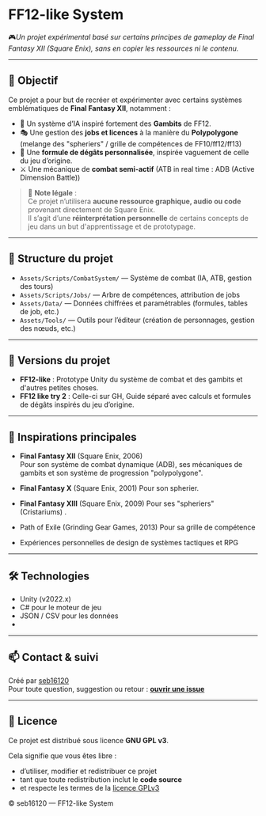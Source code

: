 # FF12-like System

🎮*Un projet expérimental basé sur certains principes de gameplay de Final Fantasy XII (Square Enix), sans en copier les ressources ni le contenu.*

---

## 📌 Objectif

Ce projet a pour but de recréer et expérimenter avec certains systèmes emblématiques de **Final Fantasy XII**, notamment :

- 🧠 Un système d’IA inspiré fortement des **Gambits** de FF12.
- 🎭 Une gestion des **jobs et licences** à la manière du **Polypolygone** (melange des "spheriers" / grille de compétences de FF10/ff12/ff13)
- 🧮 Une **formule de dégâts personnalisée**, inspirée vaguement de celle du jeu d’origine.
- ⚔️ Une mécanique de **combat semi-actif** (ATB in real time : ADB (Active Dimension Battle))

> 📝 **Note légale** :  
> Ce projet n’utilisera **aucune ressource graphique, audio ou code** provenant directement de Square Enix.  
> Il s’agit d’une **réinterprétation personnelle** de certains concepts de jeu dans un but d'apprentissage et de prototypage.

---

## 📁 Structure du projet

- `Assets/Scripts/CombatSystem/` — Système de combat (IA, ATB, gestion des tours)
- `Assets/Scripts/Jobs/` — Arbre de compétences, attribution de jobs
- `Assets/Data/` — Données chiffrées et paramétrables (formules, tables de job, etc.)
- `Assets/Tools/` — Outils pour l’éditeur (création de personnages, gestion des nœuds, etc.)

---

## 🔄 Versions du projet

- **FF12-like** : Prototype Unity du système de combat et des gambits et d'autres petites choses.
- **FF12 like try 2** : Celle-ci sur GH, Guide séparé avec calculs et formules de dégâts inspirés du jeu d’origine.

---

## 🧪 Inspirations principales

- **Final Fantasy XII** (Square Enix, 2006)  
  Pour son système de combat dynamique (ADB), ses mécaniques de gambits et son système de progression "polypolygone".
- **Final Fantasy X** (Square Enix, 2001)
  Pour son spherier.
- **Final Fantasy XIII** (Square Enix, 2009)
  Pour ses "spheriers" (Cristariums) .
- Path of Exile (Grinding Gear Games, 2013)
  Pour sa grille de compétence
  
- Expériences personnelles de design de systèmes tactiques et RPG

---

## 🛠️ Technologies

- Unity (v2022.x)
- C# pour le moteur de jeu
- JSON / CSV pour les données
- 

---

## 📫 Contact & suivi

Créé par [seb16120](https://github.com/seb16120)  
Pour toute question, suggestion ou retour : **[ouvrir une issue](https://github.com/seb16120/FF12-like-V1/issues)**

---

## 📄 Licence

Ce projet est distribué sous licence **GNU GPL v3**.

Cela signifie que vous êtes libre :
- d’utiliser, modifier et redistribuer ce projet
- tant que toute redistribution inclut le **code source**
- et respecte les termes de la [licence GPLv3](https://www.gnu.org/licenses/gpl-3.0.html)

© seb16120 — FF12-like System

